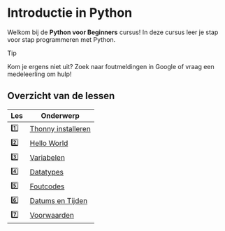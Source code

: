 # Introductie in Python

Welkom bij de **Python voor Beginners** cursus! In deze cursus leer je stap voor
stap programmeren met Python.

> [!TIP]
> Kom je ergens niet uit? Zoek naar foutmeldingen in Google of vraag een
> medeleerling om hulp!


## Overzicht van de lessen

| Les | Onderwerp                         |
|-----|-----------------------------------|
| 1️⃣ | [Thonny installeren](./les/1-thonny.md) |
| 2️⃣ | [Hello World](./les/2-hello-world.md) |
| 3️⃣ | [Variabelen](./les/3-variabelen.md) |
| 4️⃣ | [Datatypes](./les/4-datatypes.md) |
| 5️⃣ | [Foutcodes](./les/5-foutcodes.md) |
| 6️⃣ | [Datums en Tijden](./les/6-datums-en-tijden.md) |
| 7️⃣ | [Voorwaarden](./les/7-voorwaarden.md) |
